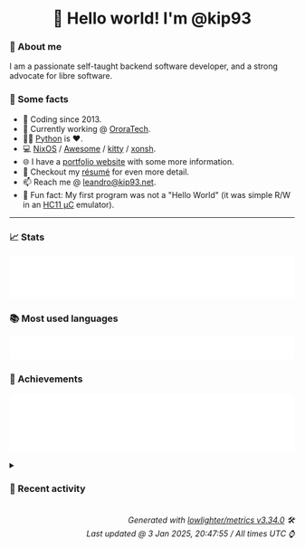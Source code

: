 <!-- README template, populated using this action:
     https://github.com/kip93/kip93/blob/main/.github/workflows/readme.yml. -->

<h1 align="center">👋 Hello world! I'm @kip93</h1> <!-- LOGIN => username -->

### 👤 About me

I am a passionate self-taught backend software developer, and a strong advocate for libre software.


### 💬 Some facts

* 📅 Coding since 2013.
* 💼 Currently working @ [OroraTech](https://ororatech.com/).
* 👨‍💻 [Python](https://github.com/search?q=user%3Akip93&l=python) is ❤️. <!-- LOGIN => username -->
* 💻 [NixOS](https://github.com/NixOS/) /
     [Awesome](https://github.com/awesomeWM/) /
     [kitty](https://github.com/kovidgoyal/kitty/) /
     [xonsh](https://github.com/xonsh/).
* 🌐 I have a [portfolio website](https://kip93.net/) with some more information.
* 📝 Checkout my [résumé](https://kip93.net/resume/) for even more detail.
* 📫 Reach me @ [leandro@kip93.net](mailto:leandro@kip93.net).
* 🎲 Fun fact: My first program was not a "Hello World" (it was simple R/W in an [HC11 µC](https://en.wikipedia.org/wiki/68HC11) emulator).


-----------------------------------------------------------------------------------------------------------------------


### 📈 Stats

![](./stats.svg)


### 📚 Most used languages <!-- by percentage, in decreasing order -->

![](./languages.svg)


### 🏅 Achievements

![](./achievements.svg)


<details> <!-- Last activity -->
<!-- Almost verbatim copy of https://github.com/lowlighter/metrics/blob/latest/source/templates/markdown/partials/activity.ejs, but restructured to be foldable. -->
<summary><h3>📰 Recent activity</h3></summary>

* 🌟 Starred [saschagrunert/kubernix](https://github.com/saschagrunert/kubernix)
  * *On 22 Dec 2024, 23:22:21*
* 🌟 Starred [m4tt72/terminal](https://github.com/m4tt72/terminal)
  * *On 22 Dec 2024, 14:24:33*
* 🌟 Starred [DBCDK/morph](https://github.com/DBCDK/morph)
  * *On 19 Dec 2024, 23:52:53*
* 💬 Commented on [#10153 git-lfs support](https://github.com/NixOS/nix/issues/10153) from [NixOS/nix](https://github.com/NixOS/nix)
  * *On 19 Dec 2024, 14:33:18*
</details>


<h6 align="right"><em>
    Generated with <a href="https://github.com/lowlighter/metrics/tree/latest/">lowlighter/metrics v3.34.0</a> 🛠️<br> <!-- VERSION => MAJOR.minor.patch -->
    Last updated @ 3 Jan 2025, 20:47:55 / All times UTC ⌚ <!-- meta.generated => DD/MM/YYYY, hh:mm -->
</em></h6>
